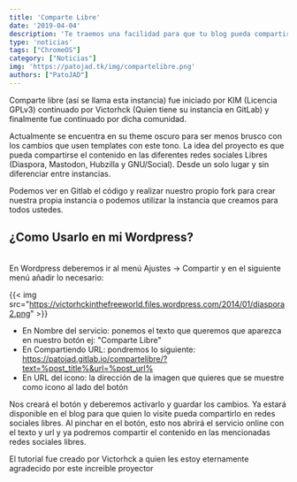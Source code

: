 ```yaml
---
title: 'Comparte Libre'
date: '2019-04-04'
description: 'Te traemos una facilidad para que tu blog pueda compartir en las redes sociales libres sin problemas'
type: 'noticias'
tags: ["ChromeOS"]
category: ["Noticias"]
img: 'https://patojad.tk/img/compartelibre.png'
authors: ["PatoJAD"]
---
```


Comparte libre (así se llama esta instancia) fue iniciado por KIM (Licencia GPLv3) continuado por Victorhck (Quien tiene su instancia en GitLab) y finalmente fue continuado por dicha comunidad.

Actualmente se encuentra en su theme oscuro para ser menos brusco con los cambios que usen templates con este tono. La idea del proyecto es que pueda compartirse el contenido en las diferentes redes sociales Libres (Diaspora, Mastodon, Hubzilla y GNU/Social). Desde un solo lugar y sin diferenciar entre instancias.

Podemos ver en Gitlab el código y realizar nuestro propio fork para crear nuestra propia instancia o podemos utilizar la instancia que creamos para todos ustedes.

## ¿Como Usarlo en mi Wordpress?
<br/>
En Wordpress deberemos ir al menú Ajustes → Compartir y en el siguiente menú añadir lo necesario:

{{< img src="https://victorhckinthefreeworld.files.wordpress.com/2014/01/diaspora2.png" >}}

* En Nombre del servicio: ponemos el texto que queremos que aparezca en nuestro botón ej: "Comparte Libre"
* En Compartiendo URL: pondremos lo siguiente: https://patojad.gitlab.io/compartelibre/?text=%post_title%&url=%post_url%
* En URL del icono: la dirección de la imagen que quieres que se muestre como icono al lado del botón

Nos creará el botón y deberemos activarlo y guardar los cambios. Ya estará disponible en el blog para que quien lo visite pueda compartirlo en redes sociales libres.
Al pinchar en el botón, esto nos abrirá el servicio online con el texto y url y ya podremos compartir el contenido en las mencionadas redes sociales libres.

El tutorial fue creado por Victorhck a quien les estoy eternamente agradecido por este increible proyector
